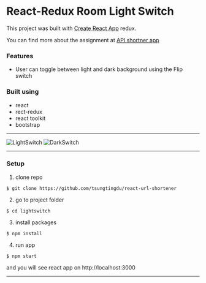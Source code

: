 # React-Redux Room Light Switch

This project was built with [Create React App](https://github.com/facebook/create-react-app) redux.

You can find more about the assignment at [API shortner app](https://pestotech.teachable.com/courses/1911069/lectures/43351538) 

### Features
* User can toggle between light and dark background using the Flip switch

### Built using
* react
* rect-redux
* react toolkit
* bootstrap



***
![LightSwitch](./src/Images/smolURL_screenshot.png)
![DarkSwitch](Images/smolURL_screenshot.png)
***

### Setup
1. clone repo
```
$ git clone https://github.com/tsungtingdu/react-url-shortener
```
2. go to project folder
```
$ cd lightswitch
```
3. install packages
```
$ npm install
```
4. run app
```
$ npm start
```

and you will see react app on http://localhost:3000

***
